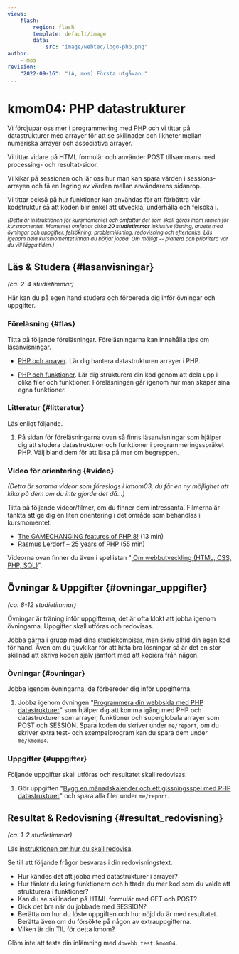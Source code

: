 ```yaml
---
views:
    flash:
        region: flash
        template: default/image
        data:
            src: "image/webtec/logo-php.png"
author:
    - mos
revision:
    "2022-09-16": "(A, mos) Första utgåvan."
...
```

kmom04: PHP datastrukturer
==================================

Vi fördjupar oss mer i programmering med PHP och vi tittar på datastrukturer med arrayer för att se skillnader och likheter mellan numeriska arrayer och associativa arrayer.

Vi tittar vidare på HTML formulär och använder POST tillsammans med processing- och resultat-sidor.

Vi kikar på sessionen och lär oss hur man kan spara värden i sessions-arrayen och få en lagring av värden mellan användarens sidanrop.

Vi tittar också på hur funktioner kan användas för att förbättra vår kodstruktur så att koden blir enkel att utveckla, underhålla och felsöka i. 

<small><i>(Detta är instruktionen för kursmomentet och omfattar det som skall göras inom ramen för kursmomentet. Momentet omfattar cirka **20 studietimmar** inklusive läsning, arbete med övningar och uppgifter, felsökning, problemlösning, redovisning och eftertanke. Läs igenom hela kursmomentet innan du börjar jobba. Om möjligt -- planera och prioritera var du vill lägga tiden.)</i></small>


<!--sto p-->

Läs & Studera  {#lasanvisningar}
---------------------------------

*(ca: 2-4 studietimmar)*

Här kan du på egen hand studera och förbereda dig inför övningar och uppgifter.



### Föreläsning {#flas}

Titta på följande föreläsningar. Föreläsningarna kan innehålla tips om läsanvisningar.

* [PHP och arrayer](./../forelasning/php-arrayer). Lär dig hantera datastrukturen arrayer i PHP.

* [PHP och funktioner](./../forelasning/php-funktioner). Lär dig strukturera din kod genom att dela upp i olika filer och funktioner. Föreläsningen går igenom hur man skapar sina egna funktioner.


<!--
Finns ej

* Superglobals
* [PHP och HTML formulär](./../forelasning/php-html-formular)
* [PHP, cookies och sessioner](./../forelasning/php-cookie-session)

Tankar om utveckling?

* PHP läsa från lokala filer, prepare för databas
* Om innehåll i webbplatsen? (markdown kanske, som en filbaserad databas)
-->



### Litteratur  {#litteratur}

Läs enligt följande.

1. På sidan för föreläsningarna ovan så finns läsanvisningar som hjälper dig att studera datastrukturer och funktioner i programmeringsspråket PHP. Välj bland dem för att läsa på mer om begreppen.

<!--
* Jobba igenom PHP-guiden och börja använda den igen?

    * Arrayer
    * Superglobals
    * HTML form
    * Funktioner

1. Läs igenom följande sektioner i guiden "[Kom igång med programmering i PHP](guide/kom-igang-med-programmering-i-php)".
    * [Egenskapade funktioner](guide/kom-igang-med-programmering-i-php/egenskapade-funktioner)
-->



### Video för orientering {#video}

_(Detta är samma videor som föreslogs i kmom03, du får en ny möjlighet att kika på dem om du inte gjorde det då...)_

Titta på följande videor/filmer, om du finner dem intressanta. Filmerna är tänkta att ge dig en liten orientering i det område som behandlas i kursmomentet.

* [The GAMECHANGING features of PHP 8!](https://www.youtube.com/watch?v=f_cwnwaEwaY) (13 min)
* [Rasmus Lerdorf – 25 years of PHP](https://www.youtube.com/watch?v=Qa_xVjTiOUw) (55 min)

Videorna ovan finner du även i spellistan "[ Om webbutveckling (HTML, CSS, PHP, SQL)](https://www.youtube.com/playlist?list=PLKtP9l5q3ce-Qp6DTS_2s6q-Br66ufoWc)".



Övningar & Uppgifter  {#ovningar_uppgifter}
-------------------------------------------

*(ca: 8-12 studietimmar)*

Övningar är träning inför uppgifterna, det är ofta klokt att jobba igenom övningarna. Uppgifter skall utföras och redovisas.

Jobba gärna i grupp med dina studiekompisar, men skriv alltid din egen kod för hand. Även om du tjuvkikar för att hitta bra lösningar så är det en stor skillnad att skriva koden själv jämfört med att kopiera från någon.



### Övningar {#ovningar}

Jobba igenom övningarna, de förbereder dig inför uppgifterna.

1. Jobba igenom övningen "[Programmera din webbsida med PHP datastrukturer](kunskap/programmera-din-webbsida-med-php-datastrukturer)" som hjälper dig att komma igång med PHP och datastrukturer som arrayer, funktioner och superglobala arrayer som POST och SESSION. Spara koden du skriver under `me/report`, om du skriver extra test- och exempelprogram kan du spara dem under `me/kmom04`.



### Uppgifter {#uppgifter}

Följande uppgifter skall utföras och resultatet skall redovisas.

1. Gör uppgiften "[Bygg en månadskalender och ett gissningsspel med PHP datastrukturer](uppgift/bygg-en-manadskalender-och-ett-gissningsspel-med-php-datastrukturer)" och spara alla filer under `me/report`.

<!--
* Lägg till cheat i uppgiften om gissa namnet.
-->

<!--

* Galleri med bilder, klicka runt, läsa av filer i katalog. (next/prev)
* glob
* PHP läsa från lokala filer, prepare för databas

-->

<!--
TANKAR FRAMÖVER.

* Inför labbar (kmom04-06) om det känns som det behövs och om det känns att det finns utrymme (koppla till guiden?)

* Gör uppgiften "[PHP lab 3: Arrayer](uppgift/php-lab3-arrayer)". Spara alla filerna i katalogen `me/kmom03/lab3`.

* Gör uppgiften "[PHP lab 4: skapa egna funktioner](uppgift/php-lab4-skapa-egna-funktioner)". Spara alla filerna i katalogen `me/kmom04/lab4`.
-->


<!--
### Överkurs och extra uppgifter {#extra}

Här följer extra uppgifter som du kan utföra för att lära dig mer, om du har tid, lust och energi.

-->

<!--
* Lägg till detaljer om dagens namn och namnsdagar i din sidkontroller `today.php`.
* Skapa fler funktioner som hämtar data om namn och liknande.
* Login, gör ett komplett loginskript/hantering
* Extra övning som visa inloggninig, eller lägg som extrauppgift
* Inloggning av användare med lösenord.

* Markdown, läs in fil och konvertera, kräver composer och PHP i pathen (låt vara tills design-kursen)
-->



Resultat & Redovisning  {#resultat_redovisning}
-----------------------------------------------

*(ca: 1-2 studietimmar)*

Läs [instruktionen om hur du skall redovisa](./../redovisa).

Se till att följande frågor besvaras i din redovisningstext.

* Hur kändes det att jobba med datastrukturer i arrayer?
* Hur tänker du kring funktionern och hittade du mer kod som du valde att strukturera i funktioner?
* Kan du se skillnaden på HTML formulär med GET och POST?
* Gick det bra när du jobbade med SESSION?
* Berätta om hur du löste uppgiften och hur nöjd du är med resultatet. Berätta även om du försökte på någon av extrauppgifterna.
* Vilken är din TIL för detta kmom?

Glöm inte att testa din inlämning med `dbwebb test kmom04`.
